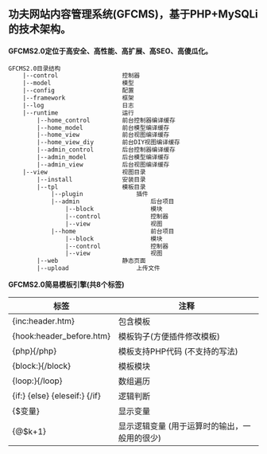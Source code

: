 ## 功夫网站内容管理系统(GFCMS)，基于PHP+MySQLi的技术架构。

#### GFCMS2.0定位于高安全、高性能、高扩展、高SEO、高傻瓜化。

```txt
GFCMS2.0目录结构
	|--control					控制器
	|--model					模型
	|--config					配置
	|--framework				框架
	|--log						日志
	|--runtime					运行
		|--home_control			前台控制器编译缓存
		|--home_model			前台模型编译缓存
		|--home_view			前台视图编译缓存
		|--home_view_diy		前台DIY视图编译缓存
		|--admin_control		后台控制器编译缓存
		|--admin_model			后台模型编译缓存
		|--admin_view			后台视图编译缓存
	|--view						视图目录
		|--install				安装目录
		|--tpl					模板目录
			|--plugin				插件
			|--admin					后台项目
				|--block				模块
				|--control				控制器
				|--view					视图
			|--home						前台项目
				|--block				模块
				|--control				控制器
				|--view					视图
		|--web					静态页面
		|--upload					上传文件
```


**GFCMS2.0简易模板引擎(共8个标签)**

标签|注释
---|---
{inc:header.htm}					|包含模板
{hook:header_before.htm}			|模板钩子(方便插件修改模板)
{php}{/php}						|模板支持PHP代码 (不支持<??><?php?>的写法)
{block:}{/block}					|模板模块
{loop:}{/loop}					|数组遍历
{if:} {else} {eleseif:} {/if}	|逻辑判断
{$变量}							|显示变量
{@$k+1}							|显示逻辑变量 (用于运算时的输出，一般用的很少)
